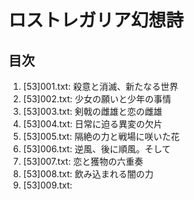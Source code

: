 # ロストレガリア幻想詩
## 目次
1. \[53\]001.txt: 殺意と消滅、新たなる世界
2. \[53\]002.txt: 少女の願いと少年の事情
3. \[53\]003.txt: 剣戟の雌雄と恋の雌雄
4. \[53\]004.txt: 日常に迫る異変の欠片
5. \[53\]005.txt: 隔絶の力と戦場に咲いた花
6. \[53\]006.txt: 逆風、後に順風。そして
7. \[53\]007.txt: 恋と獲物の六重奏
8. \[53\]008.txt: 飲み込まれる闇の力
9. \[53\]009.txt: 
